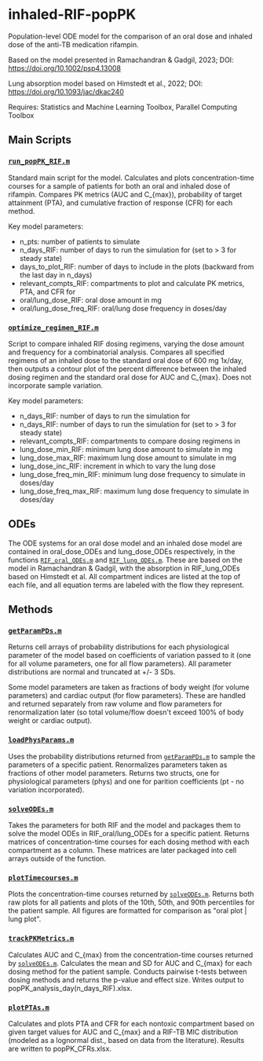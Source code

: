 # inhaled-RIF-popPK
Population-level ODE model for the comparison of an oral dose and inhaled dose of the anti-TB medication rifampin.

Based on the model presented in Ramachandran & Gadgil, 2023; DOI: https://doi.org/10.1002/psp4.13008

Lung absorption model based on Himstedt et al., 2022; DOI: https://doi.org/10.1093/jac/dkac240

Requires: Statistics and Machine Learning Toolbox, Parallel Computing Toolbox

## Main Scripts
### [`run_popPK_RIF.m`](./run_popPK_RIF.m)
Standard main script for the model. Calculates and plots concentration-time courses for a sample of patients for both an oral and inhaled dose of rifampin. Compares PK metrics (AUC and C_{max}), probability of target attainment (PTA), and cumulative fraction of response (CFR) for each method.

Key model parameters:
- n_pts: number of patients to simulate
- n_days_RIF: number of days to run the simulation for (set to > 3 for steady state)
- days_to_plot_RIF: number of days to include in the plots (backward from the last day in n_days)
- relevant_compts_RIF: compartments to plot and calculate PK metrics, PTA, and CFR for
- oral/lung_dose_RIF: oral dose amount in mg
- oral/lung_dose_freq_RIF: oral/lung dose frequency in doses/day

### [`optimize_regimen_RIF.m`](./optimize_regimen_RIF.m)
Script to compare inhaled RIF dosing regimens, varying the dose amount and frequency for a combinatorial analysis. Compares all specified regimens of an inhaled dose to the standard oral dose of 600 mg 1x/day, then outputs a contour plot of the percent difference between the inhaled dosing regimen and the standard oral dose for AUC and C_{max}. Does not incorporate sample variation.

Key model parameters:
- n_days_RIF: number of days to run the simulation for
- n_days_RIF: number of days to run the simulation for (set to > 3 for steady state)
- relevant_compts_RIF: compartments to compare dosing regimens in
- lung_dose_min_RIF: minimum lung dose amount to simulate in mg
- lung_dose_max_RIF: maximum lung dose amount to simulate in mg
- lung_dose_inc_RIF: increment in which to vary the lung dose
- lung_dose_freq_min_RIF: minimum lung dose frequency to simulate in doses/day
- lung_dose_freq_max_RIF: maximum lung dose frequency to simulate in doses/day

## ODEs
The ODE systems for an oral dose model and an inhaled dose model are contained in oral_dose_ODEs and lung_dose_ODEs respectively, in the functions [`RIF_oral_ODEs.m`](./RIF_oral_ODEs.m) and [`RIF_lung_ODEs.m`](./RIF_lung_ODEs.m). These are based on the model in Ramachandran & Gadgil, with the absorption in RIF_lung_ODEs based on Himstedt et al. All compartment indices are listed at the top of each file, and all equation terms are labeled with the flow they represent.

## Methods
### [`getParamPDs.m`](./getParamPDs.m)
Returns cell arrays of probability distributions for each physiological parameter of the model based on coefficients of variation passed to it (one for all volume parameters, one for all flow parameters). All parameter distributions are normal and truncated at +/- 3 SDs.

Some model parameters are taken as fractions of body weight (for volume parameters) and cardiac output (for flow parameters). These are handled and returned separately from raw volume and flow parameters for renormalization later (so total volume/flow doesn't exceed 100% of body weight or cardiac output).

### [`loadPhysParams.m`](./loadPhysParams.m)
Uses the probability distributions returned from [`getParamPDs.m`](./getParamPDs.m) to sample the parameters of a specific patient. Renormalizes parameters taken as fractions of other model parameters. Returns two structs, one for physiological parameters (phys) and one for parition coefficients (pt - no variation incorporated).

### [`solveODEs.m`](./solveODEs.m)
Takes the parameters for both RIF and the model and packages them to solve the model ODEs in RIF_oral/lung_ODEs for a specific patient. Returns matrices of concentration-time courses for each dosing method with each compartment as a column. These matrices are later packaged into cell arrays outside of the function.

### [`plotTimecourses.m`](./plotTimecourses.m)
Plots the concentration-time courses returned by [`solveODEs.m`](./solveODEs.m). Returns both raw plots for all patients and plots of the 10th, 50th, and 90th percentiles for the patient sample. All figures are formatted for comparison as "oral plot | lung plot".

### [`trackPKMetrics.m`](./trackPKMetrics.m)
Calculates AUC and C_{max} from the concentration-time courses returned by [`solveODEs.m`](./solveODEs.m). Calculates the mean and SD for AUC and C_{max} for each dosing method for the patient sample. Conducts pairwise t-tests between dosing methods and returns the p-value and effect size. Writes output to popPK_analysis_day(n_days_RIF).xlsx.

### [`plotPTAs.m`](./plotPTAs.m)
Calculates and plots PTA and CFR for each nontoxic compartment based on given target values for AUC and C_{max} and a RIF-TB MIC distribution (modeled as a lognormal dist., based on data from the literature). Results are written to popPK_CFRs.xlsx.

